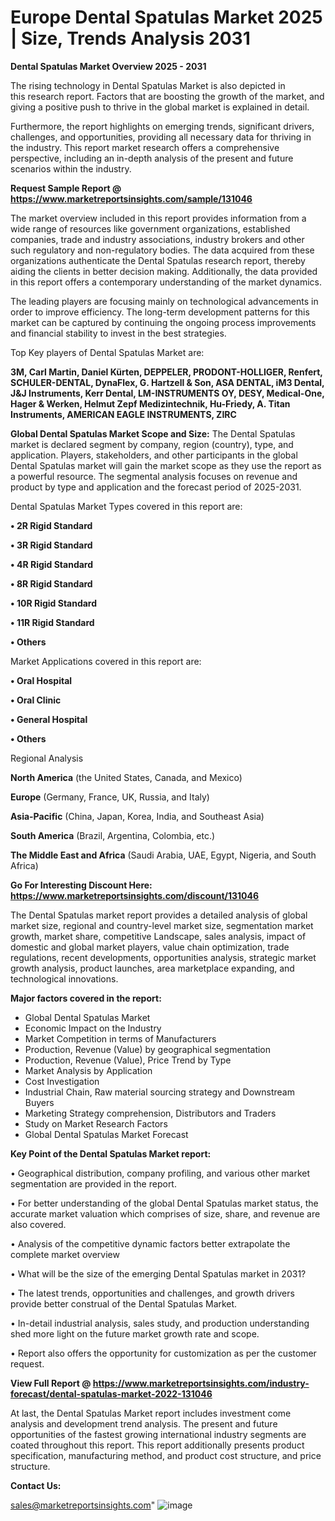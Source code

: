 # Europe Dental Spatulas Market 2025 | Size, Trends Analysis 2031

<Strong> Dental Spatulas Market Overview 2025 - 2031</strong>

The rising technology in Dental Spatulas Market is also depicted in this research report. Factors that are boosting the growth of the market, and giving a positive push to thrive in the global market is explained in detail.

Furthermore, the report highlights on emerging trends, significant drivers, challenges, and opportunities, providing all necessary data for thriving in the industry. This report market research offers a comprehensive perspective, including an in-depth analysis of the present and future scenarios within the industry.

<strong>Request Sample Report @ <a href=https://www.marketreportsinsights.com/sample/131046>https://www.marketreportsinsights.com/sample/131046</a></strong>

The market overview included in this report provides information from a wide range of resources like government organizations, established companies, trade and industry associations, industry brokers and other such regulatory and non-regulatory bodies. The data acquired from these organizations authenticate the Dental Spatulas research report, thereby aiding the clients in better decision making. Additionally, the data provided in this report offers a contemporary understanding of the market dynamics.

The leading players are focusing mainly on technological advancements in order to improve efficiency. The long-term development patterns for this market can be captured by continuing the ongoing process improvements and financial stability to invest in the best strategies.

Top Key players of Dental Spatulas Market are:

<strong>3M, Carl Martin, Daniel Kürten, DEPPELER, PRODONT-HOLLIGER, Renfert, SCHULER-DENTAL, DynaFlex, G. Hartzell & Son, ASA DENTAL, iM3 Dental, J&J Instruments, Kerr Dental, LM-INSTRUMENTS OY, DESY, Medical-One, Hager & Werken, Helmut Zepf Medizintechnik, Hu-Friedy, A. Titan Instruments, AMERICAN EAGLE INSTRUMENTS, ZIRC</strong>

<strong><b>Global Dental Spatulas Market Scope and Size:</b></strong>
The Dental Spatulas market is declared segment by company, region (country), type, and application. Players, stakeholders, and other participants in the global Dental Spatulas market will gain the market scope as they use the report as a powerful resource. The segmental analysis focuses on revenue and product by type and application and the forecast period of 2025-2031.

Dental Spatulas Market Types covered in this report are:

<strong>• 2R Rigid Standard

• 3R Rigid Standard

• 4R Rigid Standard

• 8R Rigid Standard

• 10R Rigid Standard

• 11R Rigid Standard

• Others</strong>

Market Applications covered in this report are:

<strong>• Oral Hospital

• Oral Clinic

• General Hospital

• Others</strong> 

Regional Analysis

<strong>North America</strong> (the United States, Canada, and Mexico)

<strong>Europe</strong> (Germany, France, UK, Russia, and Italy)

<strong>Asia-Pacific</strong> (China, Japan, Korea, India, and Southeast Asia)

<strong>South America</strong> (Brazil, Argentina, Colombia, etc.)

<strong>The Middle East and Africa</strong> (Saudi Arabia, UAE, Egypt, Nigeria, and South Africa)

<strong>Go For Interesting Discount Here: <a href=https://www.marketreportsinsights.com/discount/131046>https://www.marketreportsinsights.com/discount/131046</a></strong>

The Dental Spatulas market report provides a detailed analysis of global market size, regional and country-level market size, segmentation market growth, market share, competitive Landscape, sales analysis, impact of domestic and global market players, value chain optimization, trade regulations, recent developments, opportunities analysis, strategic market growth analysis, product launches, area marketplace expanding, and technological innovations.

<strong><b>Major factors covered in the report:</b></strong>
<ul>
  <li>Global Dental Spatulas Market </li>
  <li>Economic Impact on the Industry</li>
  <li>Market Competition in terms of Manufacturers</li>
  <li>Production, Revenue (Value) by geographical segmentation</li>
  <li>Production, Revenue (Value), Price Trend by Type</li>
  <li>Market Analysis by Application</li>
  <li>Cost Investigation</li>
  <li>Industrial Chain, Raw material sourcing strategy and Downstream Buyers</li>
  <li>Marketing Strategy comprehension, Distributors and Traders</li>
  <li>Study on Market Research Factors</li>
  <li>Global Dental Spatulas Market Forecast</li>
</ul>

<strong><b>Key Point of the Dental Spatulas Market report:</b></strong>

• Geographical distribution, company profiling, and various other market segmentation are provided in the report.

• For better understanding of the global Dental Spatulas market status, the accurate market valuation which comprises of size, share, and revenue are also covered.

• Analysis of the competitive dynamic factors better extrapolate the complete market overview

• What will be the size of the emerging Dental Spatulas market in 2031?

• The latest trends, opportunities and challenges, and growth drivers provide better construal of the Dental Spatulas Market.

• In-detail industrial analysis, sales study, and production understanding shed more light on the future market growth rate and scope.

• Report also offers the opportunity for customization as per the customer request.

<strong><b>View Full Report @ <a href=https://www.marketreportsinsights.com/industry-forecast/dental-spatulas-market-2022-131046>https://www.marketreportsinsights.com/industry-forecast/dental-spatulas-market-2022-131046</a></b></strong>


At last, the Dental Spatulas Market report includes investment come analysis and development trend analysis. The present and future opportunities of the fastest growing international industry segments are coated throughout this report. This report additionally presents product specification, manufacturing method, and product cost structure, and price structure.

<strong>Contact Us:</strong>

sales@marketreportsinsights.com"
![image](https://github.com/user-attachments/assets/f91250f1-e4d3-483a-8b06-ecd2d73d1849)
